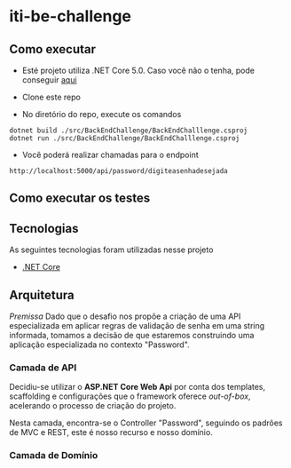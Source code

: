 # iti-be-challenge

## Como executar

- Esté projeto utiliza .NET Core 5.0. Caso você não o tenha, pode conseguir [aqui](https://dotnet.microsoft.com/download/dotnet/5.0)

- Clone este repo

- No diretório do repo, execute os comandos
```
dotnet build ./src/BackEndChallenge/BackEndChalllenge.csproj
dotnet run ./src/BackEndChallenge/BackEndChalllenge.csproj
```

- Você poderá realizar chamadas para o endpoint 
```
http://localhost:5000/api/password/digiteasenhadesejada
```

## Como executar os testes
## Tecnologias

As seguintes tecnologias foram utilizadas nesse projeto

-   [.NET Core](https://dotnet.microsoft.com/)

## Arquitetura

*Premissa*
Dado que o desafio nos propõe a criação de uma API especializada em aplicar regras de validação de senha em uma string informada, tomamos a decisão de que estaremos construindo uma aplicação especializada no contexto "Password".

### Camada de API
Decidiu-se utilizar o **ASP.NET Core Web Api** por conta dos templates, scaffolding e configurações que o framework oferece *out-of-box*, acelerando o processo de criação do projeto.

Nesta camada, encontra-se o Controller "Password", seguindo os padrões de MVC e REST, este é nosso recurso e nosso domínio.

### Camada de Domínio 